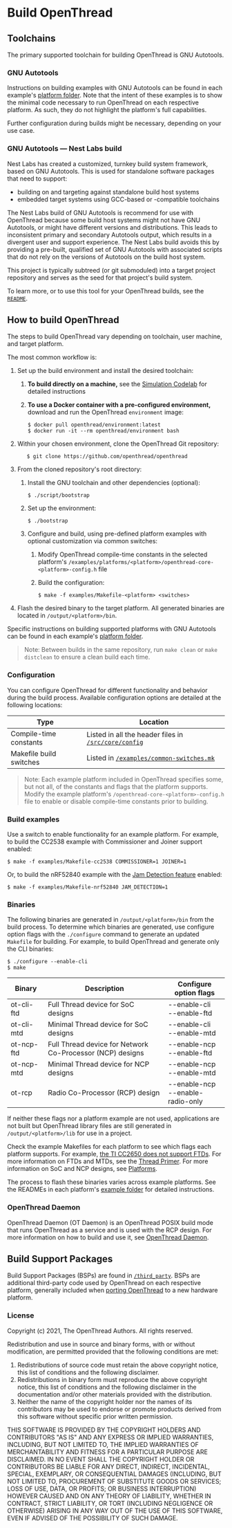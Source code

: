 # Build OpenThread

## Toolchains

The primary supported toolchain for building OpenThread is GNU Autotools.

### GNU Autotools

Instructions on building examples with GNU Autotools can be found in each example's [platform folder](https://github.com/openthread/openthread/tree/main/examples/platforms). Note that the intent of these examples is to show the minimal code necessary to run OpenThread on each respective platform. As such, they do not highlight the platform's full capabilities.

Further configuration during builds might be necessary, depending on your use
case.

### GNU Autotools — Nest Labs build

Nest Labs has created a customized, turnkey build system framework, based on GNU
Autotools. This is used for standalone software packages that need to support:

*   building on and targeting against standalone build host systems
*   embedded target systems using GCC-based or -compatible toolchains

The Nest Labs build of GNU Autotools is recommend for use with OpenThread
because some build host systems might not have GNU Autotools, or might have
different versions and distributions. This leads to inconsistent primary and
secondary Autotools output, which results in a divergent user and support
experience. The Nest Labs build avoids this by providing a pre-built,
qualified set of GNU Autotools with associated scripts that do not rely on the
versions of Autotools on the build host system.

This project is typically subtreed (or git submoduled) into a target project
repository and serves as the seed for that project's build system.

To learn more, or to use this tool for your OpenThread builds, see the
[`README`](https://github.com/openthread/openthread/tree/main/third_party/nlbuild-autotools/repo).

## How to build OpenThread

The steps to build OpenThread vary depending on toolchain, user machine, and
target platform.

The most common workflow is:

1.  Set up the build environment and install the desired toolchain:
    1.  **To build directly on a machine,** see the [Simulation Codelab](https://openthread.io/codelabs/openthread-simulation-posix/index.html?index=..%2F..index#1) for detailed instructions
    1.  **To use a Docker container with a pre-configured environment,**
        download and run the OpenThread `environment` image:

            $ docker pull openthread/environment:latest
            $ docker run -it --rm openthread/environment bash

1.  Within your chosen environment, clone the OpenThread Git repository:

           $ git clone https://github.com/openthread/openthread

1.  From the cloned repository's root directory:
    1.  Install the GNU toolchain and other dependencies (optional):

            $ ./script/bootstrap
            
    1.  Set up the environment:

            $ ./bootstrap
            
    1.  Configure and build, using pre-defined platform examples with optional customization via common switches:
        1.  Modify OpenThread compile-time constants in the selected platform's `/examples/platforms/<platform>/openthread-core-<platform>-config.h` file
        1.  Build the configuration:

                $ make -f examples/Makefile-<platform> <switches>

1.  Flash the desired binary to the target platform. All generated binaries are
    located in `/output/<platform>/bin`.

Specific instructions on building supported platforms with GNU Autotools can be
found in each example's [platform folder](https://github.com/openthread/openthread/tree/main/examples/platforms).

> Note: Between builds in the same repository, run `make clean` or `make distclean` to ensure a clean build each time.

### Configuration

You can configure OpenThread for different functionality and behavior during the
build process. Available configuration options are detailed at the following
locations:

Type | Location
---- | ----
Compile-time constants | Listed in all the header files in [`/src/core/config`](https://github.com/openthread/openthread/tree/main/src/core/config)
Makefile build switches | Listed in [`/examples/common-switches.mk`](https://github.com/openthread/openthread/tree/main/examples/common-switches.mk)

> Note: Each example platform included in OpenThread specifies some, but not all, of the constants and flags that the platform supports. Modify the example platform's `/openthread-core-<platform>-config.h` file to enable or disable compile-time constants prior to building.

### Build examples

Use a switch to enable functionality for an example platform. For example, to
build the CC2538 example with Commissioner and Joiner support enabled:

```
$ make -f examples/Makefile-cc2538 COMMISSIONER=1 JOINER=1
```

Or, to build the nRF52840 example with the [Jam Detection
feature](/guides/build/features/jam-detection) enabled:

```
$ make -f examples/Makefile-nrf52840 JAM_DETECTION=1
```

### Binaries

The following binaries are generated in `/output/<platform>/bin` from the build process. To determine which binaries are generated, use configure option flags with the `./configure` command to generate an updated `Makefile` for building. For example, to build OpenThread and generate only the CLI binaries:

```
$ ./configure --enable-cli
$ make
```

Binary | Description | Configure option flags
---- | ---- | ----
ot-cli-ftd | Full Thread device for SoC designs | --enable-cli<br/> --enable-ftd
ot-cli-mtd | Minimal Thread device for SoC designs | --enable-cli<br/> --enable-mtd
ot-ncp-ftd | Full Thread device for Network Co-Processor (NCP) designs | --enable-ncp<br/> --enable-ftd
ot-ncp-mtd | Minimal Thread device for NCP designs | --enable-ncp<br/> --enable-mtd
ot-rcp | Radio Co-Processor (RCP) design | --enable-ncp<br/> --enable-radio-only

If neither these flags nor a platform example are not used, applications are not
built but OpenThread library files are still generated in `/output/<platform>/lib` for use in a project.

Check the example Makefiles for each platform to see which flags each platform
supports. For example, [the TI CC2650 does not support
FTDs](https://github.com/openthread/openthread/tree/main/examples/Makefile-cc2650#L44). For more information on FTDs and MTDs, see the
[Thread Primer](/guides/thread-primer/node-roles-and-types#device_types). For
more information on SoC and NCP designs, see [Platforms](/platforms/).

The process to flash these binaries varies across example platforms. See the
READMEs in each platform's
[example folder](https://github.com/openthread/openthread/tree/main/examples/platforms) for detailed instructions.

### OpenThread Daemon

OpenThread Daemon (OT Daemon) is an OpenThread POSIX build mode that runs
OpenThread as a service and is used with the RCP design. For more information on
how to build and use it, see [OpenThread Daemon](/platforms/co-processor/ot-daemon).

## Build Support Packages

Build Support Packages (BSPs)  are found in
[`/third_party`](https://github.com/openthread/openthread/tree/main/third_party). BSPs are additional third-party code used by OpenThread on each respective platform, generally included when [porting OpenThread](/guides/porting/) to a new hardware platform.

### License

Copyright (c) 2021, The OpenThread Authors.
All rights reserved.

Redistribution and use in source and binary forms, with or without
modification, are permitted provided that the following conditions are met:
1. Redistributions of source code must retain the above copyright
   notice, this list of conditions and the following disclaimer.
2. Redistributions in binary form must reproduce the above copyright
   notice, this list of conditions and the following disclaimer in the
   documentation and/or other materials provided with the distribution.
3. Neither the name of the copyright holder nor the
   names of its contributors may be used to endorse or promote products
   derived from this software without specific prior written permission.

THIS SOFTWARE IS PROVIDED BY THE COPYRIGHT HOLDERS AND CONTRIBUTORS "AS IS"
AND ANY EXPRESS OR IMPLIED WARRANTIES, INCLUDING, BUT NOT LIMITED TO, THE
IMPLIED WARRANTIES OF MERCHANTABILITY AND FITNESS FOR A PARTICULAR PURPOSE
ARE DISCLAIMED. IN NO EVENT SHALL THE COPYRIGHT HOLDER OR CONTRIBUTORS BE
LIABLE FOR ANY DIRECT, INDIRECT, INCIDENTAL, SPECIAL, EXEMPLARY, OR
CONSEQUENTIAL DAMAGES (INCLUDING, BUT NOT LIMITED TO, PROCUREMENT OF
SUBSTITUTE GOODS OR SERVICES; LOSS OF USE, DATA, OR PROFITS; OR BUSINESS
INTERRUPTION) HOWEVER CAUSED AND ON ANY THEORY OF LIABILITY, WHETHER IN
CONTRACT, STRICT LIABILITY, OR TORT (INCLUDING NEGLIGENCE OR OTHERWISE)
ARISING IN ANY WAY OUT OF THE USE OF THIS SOFTWARE, EVEN IF ADVISED OF THE
POSSIBILITY OF SUCH DAMAGE.
